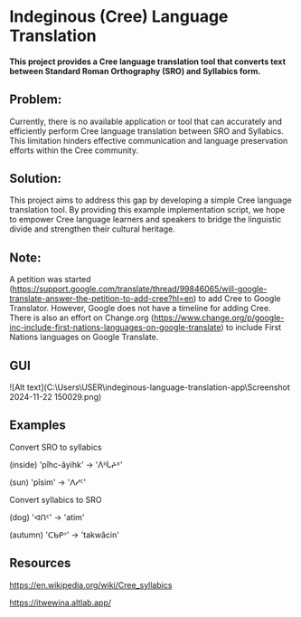 # Indeginous (Cree) Language Translation

#### This project provides a Cree language translation tool that converts text between Standard Roman Orthography (SRO) and Syllabics form.

## Problem: 
Currently, there is no available application or tool that can accurately and efficiently perform Cree language translation between SRO and Syllabics. This limitation hinders effective communication and language preservation efforts within the Cree community.  

## Solution: 
This project aims to address this gap by developing a simple Cree language translation tool. By providing this example implementation script, we hope to empower Cree language learners and speakers to bridge the linguistic divide and strengthen their cultural heritage.

## Note: 
A petition was started (https://support.google.com/translate/thread/99846065/will-google-translate-answer-the-petition-to-add-cree?hl=en) to add Cree to Google Translator. However, Google does not have a timeline for adding Cree. There is also an effort on Change.org (https://www.change.org/p/google-inc-include-first-nations-languages-on-google-translate) to include First Nations languages on Google Translate.


## GUI

![Alt text](C:\Users\USER\indeginous-language-translation-app\Screenshot 2024-11-22 150029.png)


## Examples

Convert SRO to syllabics

(inside) 'pîhc-âyihk' -> 'ᐲᐦᒑᔨᕽ'

(sun) 'pîsim' -> 'ᐱᓯᑦ'

Convert syllabics to SRO

(dog)  'ᐊᑎᑦ' ->  'atim'

(autumn) 'ᑕᑲᑭᐣ' -> 'takwâcin'

## Resources

https://en.wikipedia.org/wiki/Cree_syllabics

https://itwewina.altlab.app/

